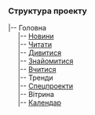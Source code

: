 ### Структура проекту
|-- Головна<br>
&nbsp;&nbsp;&nbsp;&nbsp;&nbsp;|-- [Новини](https://mysecondspace.github.io/chytomo.com/build/news.html)<br>
&nbsp;&nbsp;&nbsp;&nbsp;&nbsp;|-- [Читати](https://mysecondspace.github.io/chytomo.com/build/read.html)<br>
&nbsp;&nbsp;&nbsp;&nbsp;&nbsp;|-- [Дивитися](https://mysecondspace.github.io/chytomo.com/build/watch.html)<br>
&nbsp;&nbsp;&nbsp;&nbsp;&nbsp;|-- [Знайомитися](https://mysecondspace.github.io/chytomo.com/build/acquainted.html)<br>
&nbsp;&nbsp;&nbsp;&nbsp;&nbsp;|-- [Вчитися](https://mysecondspace.github.io/chytomo.com/build/study.html)<br>
&nbsp;&nbsp;&nbsp;&nbsp;&nbsp;|-- Тренди<br>
&nbsp;&nbsp;&nbsp;&nbsp;&nbsp;|-- [Спецпроекти](https://mysecondspace.github.io/chytomo.com/build/special.html)<br>
&nbsp;&nbsp;&nbsp;&nbsp;&nbsp;|-- Вітрина<br>
&nbsp;&nbsp;&nbsp;&nbsp;&nbsp;|-- [Календар](https://mysecondspace.github.io/chytomo.com/build/calendar.html)<br>